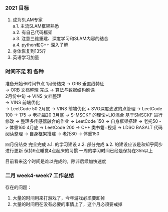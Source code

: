 <!--
 * @Author: Liu Weilong
 * @Date: 2021-01-30 07:05:48
 * @LastEditors: Liu Weilong
 * @LastEditTime: 2021-04-09 07:57:17
 * @Description:
-->

### 2021 目标
1. 成为SLAM专家<br>
   a.1. 主流SLAM框架熟悉<br>
   a.2. 有自己代码框架<br>
   a.3. 注意三维重建、深度学习和SLAM内容的结合<br>
   a.4. python和C++ 深入了解<br>
2. 身体恢复到135斤<br>
3. 英语学习加量<br>

### 时间不足 和 各种
准备开始卡时间节点
1月份结束   -> ORB 垂直线特征        
           -> ORB 文档整理         完成
           -> 算法与数据结构刷课     
2月份中旬   -> VINS 文档整理        
           -> VINS 前端优化        
           -> LeetCode 50
2月底       -> VINS 前端优化 + SVO深度滤波的点管理
           -> LeetCode 100
           -> 175
           -> 老托福20
3月底       -> S-MSCKF 的理论+LIO混合 基于SMSCKF 进行修改
           -> 整理多传感器融合的作业
           -> LeetCode 150
           -> 自身框架搭建
           -> 老托50
           -> 体重160
4月底       -> LeetCode 200
           -> C++ 类书籍+视频
           -> LDSO BASALT 代码阅读整理
           -> 自身框架搭建
           -> 老托80
           -> 体重150

四月份结束  完全完成 a.1. 的学习建设
          a.2. 部分完成 a.2. 的建设应该是和知乎同步进行更新 
          保持9点睡觉4点起床的习惯
          一周的学习时间已经是保持在35h以上

目前看来这个时间是难以完成的，除非后续加快速度

### 二月 week4-week7 工作总结
存在的问题：
1. 大量的时间用来打游戏了，今年游戏必须要卸掉
2. 大量的时间用在没有必要的事情上了，这个月必须要戒掉

